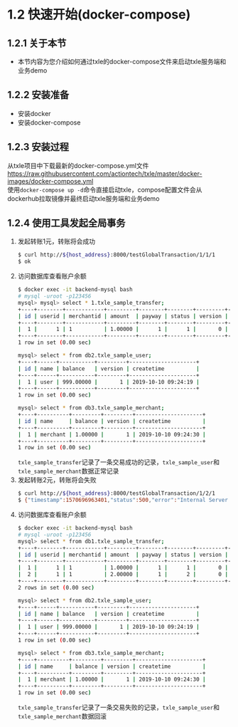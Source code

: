# 1.2 快速开始(docker-compose)
## 1.2.1 关于本节
 + 本节内容为您介绍如何通过txle的docker-compose文件来启动txle服务端和业务demo

## 1.2.2 安装准备
 + 安装docker
 + 安装docker-compose

## 1.2.3 安装过程
 从txle项目中下载最新的docker-compose.yml文件  
 https://raw.githubusercontent.com/actiontech/txle/master/docker-images/docker-compose.yml  
 使用`docker-compose up -d`命令直接启动txle，compose配置文件会从dockerhub拉取镜像并最终启动txle服务端和业务demo
 
## 1.2.4 使用工具发起全局事务
1. 发起转账1元，转账将会成功
    ```bash
    $ curl http://${host_address}:8000/testGlobalTransaction/1/1/1
    $ ok
    ```
2. 访问数据库查看账户余额
    ```bash
    $ docker exec -it backend-mysql bash
    # mysql -uroot -p123456
    mysql> mysql> select * 1.txle_sample_transfer;
    +----+--------+------------+---------+--------+--------+---------+---------------------+
    | id | userid | merchantid | amount  | payway | status | version | createtime          |
    +----+--------+------------+---------+--------+--------+---------+---------------------+
    |  1 |      1 | 1          | 1.00000 |      1 |      1 |       0 | 2019-10-10 09:24:35 |
    +----+--------+------------+---------+--------+--------+---------+---------------------+
    1 row in set (0.00 sec)
    
    mysql> select * from db2.txle_sample_user;
    +----+------+-----------+---------+---------------------+
    | id | name | balance   | version | createtime          |
    +----+------+-----------+---------+---------------------+
    |  1 | user | 999.00000 |       1 | 2019-10-10 09:24:19 |
    +----+------+-----------+---------+---------------------+
    1 row in set (0.00 sec)
    
    mysql> select * from db3.txle_sample_merchant;
    +----+----------+---------+---------+---------------------+
    | id | name     | balance | version | createtime          |
    +----+----------+---------+---------+---------------------+
    |  1 | merchant | 1.00000 |       1 | 2019-10-10 09:24:30 |
    +----+----------+---------+---------+---------------------+
    1 row in set (0.00 sec)
    ```
   `txle_sample_transfer`记录了一条交易成功的记录，`txle_sample_user`和`txle_sample_merchant`数据正常记录
3. 发起转账2元，转账将会失败
    ```bash
    $ curl http://${host_address}:8000/testGlobalTransaction/1/2/1
    $ {"timestamp":1570696963401,"status":500,"error":"Internal Server Error","exception":"org.springframework.web.client.HttpServerErrorException","message":"500 null","path":"/testGlobalTransaction/1/2/1"}
    ```
4. 访问数据库查看账户余额
    ```bash
    $ docker exec -it backend-mysql bash
    # mysql -uroot -p123456
    mysql> select * from db1.txle_sample_transfer;
    +----+--------+------------+---------+--------+--------+---------+---------------------+
    | id | userid | merchantid | amount  | payway | status | version | createtime          |
    +----+--------+------------+---------+--------+--------+---------+---------------------+
    |  1 |      1 | 1          | 1.00000 |      1 |      1 |       0 | 2019-10-10 09:24:35 |
    |  2 |      1 | 1          | 2.00000 |      1 |      2 |       0 | 2019-10-10 09:25:16 |
    +----+--------+------------+---------+--------+--------+---------+---------------------+
    2 rows in set (0.00 sec)
    
    mysql> select * from db2.txle_sample_user;
    +----+------+-----------+---------+---------------------+
    | id | name | balance   | version | createtime          |
    +----+------+-----------+---------+---------------------+
    |  1 | user | 999.00000 |       1 | 2019-10-10 09:24:19 |
    +----+------+-----------+---------+---------------------+
    1 row in set (0.00 sec)
    
    mysql> select * from db3.txle_sample_merchant;
    +----+----------+---------+---------+---------------------+
    | id | name     | balance | version | createtime          |
    +----+----------+---------+---------+---------------------+
    |  1 | merchant | 1.00000 |       1 | 2019-10-10 09:24:30 |
    +----+----------+---------+---------+---------------------+
    1 row in set (0.00 sec)
    ```
   `txle_sample_transfer`记录了一条交易失败的记录，`txle_sample_user`和`txle_sample_merchant`数据回滚
